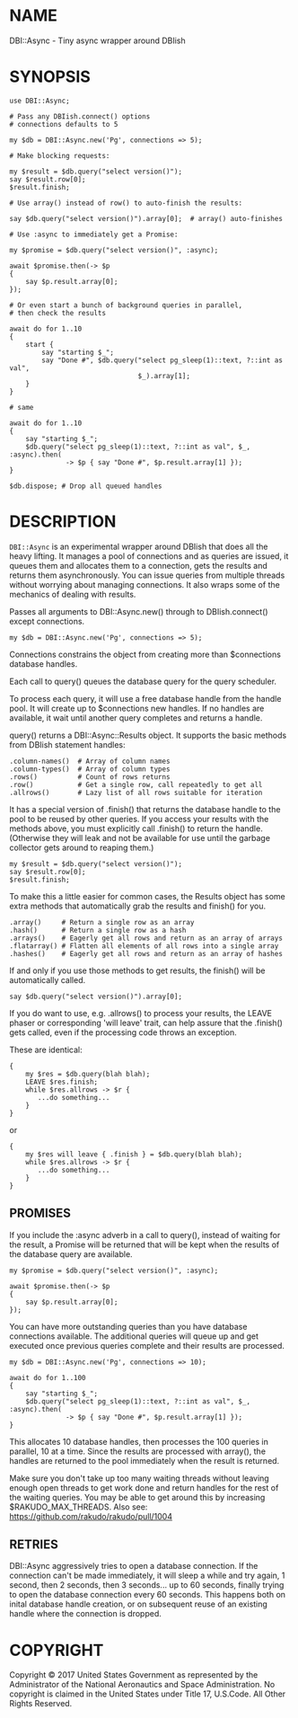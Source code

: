 NAME
====

DBI::Async - Tiny async wrapper around DBIish

SYNOPSIS
========

    use DBI::Async;

    # Pass any DBIish.connect() options
    # connections defaults to 5

    my $db = DBI::Async.new('Pg', connections => 5);

    # Make blocking requests:

    my $result = $db.query("select version()");
    say $result.row[0];
    $result.finish;

    # Use array() instead of row() to auto-finish the results:

    say $db.query("select version()").array[0];  # array() auto-finishes

    # Use :async to immediately get a Promise:

    my $promise = $db.query("select version()", :async);

    await $promise.then(-> $p
    {
        say $p.result.array[0];
    });

    # Or even start a bunch of background queries in parallel,
    # then check the results

    await do for 1..10
    {
        start {
            say "starting $_";
            say "Done #", $db.query("select pg_sleep(1)::text, ?::int as val",
                                    $_).array[1];
        }
    }

    # same

    await do for 1..10
    {
        say "starting $_";
        $db.query("select pg_sleep(1)::text, ?::int as val", $_, :async).then(
                  -> $p { say "Done #", $p.result.array[1] });
    }

    $db.dispose; # Drop all queued handles

DESCRIPTION
===========

`DBI::Async` is an experimental wrapper around DBIish that does all the heavy lifting. It manages a pool of connections and as queries are issued, it queues them and allocates them to a connection, gets the results and returns them asynchronously. You can issue queries from multiple threads without worrying about managing connections. It also wraps some of the mechanics of dealing with results.

Passes all arguments to DBI::Async.new() through to DBIish.connect() except connections.

    my $db = DBI::Async.new('Pg', connections => 5);

Connections constrains the object from creating more than $connections database handles.

Each call to query() queues the database query for the query scheduler.

To process each query, it will use a free database handle from the handle pool. It will create up to $connections new handles. If no handles are available, it wait until another query completes and returns a handle.

query() returns a DBI::Async::Results object. It supports the basic methods from DBIish statement handles:

    .column-names()  # Array of column names
    .column-types()  # Array of column types
    .rows()          # Count of rows returns
    .row()           # Get a single row, call repeatedly to get all
    .allrows()       # Lazy list of all rows suitable for iteration

It has a special version of .finish() that returns the database handle to the pool to be reused by other queries. If you access your results with the methods above, you must explicitly call .finish() to return the handle. (Otherwise they will leak and not be available for use until the garbage collector gets around to reaping them.)

    my $result = $db.query("select version()");
    say $result.row[0];
    $result.finish;

To make this a little easier for common cases, the Results object has some extra methods that automatically grab the results and finish() for you.

    .array()     # Return a single row as an array
    .hash()      # Return a single row as a hash
    .arrays()    # Eagerly get all rows and return as an array of arrays
    .flatarray() # Flatten all elements of all rows into a single array
    .hashes()    # Eagerly get all rows and return as an array of hashes

If and only if you use those methods to get results, the finish() will be automatically called.

    say $db.query("select version()").array[0];

If you do want to use, e.g. .allrows() to process your results, the LEAVE phaser or corresponding 'will leave' trait, can help assure that the .finish() gets called, even if the processing code throws an exception.

These are identical:

    {
        my $res = $db.query(blah blah);
        LEAVE $res.finish;
        while $res.allrows -> $r {
           ...do something...
        }
    }

or

    {
        my $res will leave { .finish } = $db.query(blah blah);
        while $res.allrows -> $r {
           ...do something...
        }
    }

PROMISES
--------

If you include the :async adverb in a call to query(), instead of waiting for the result, a Promise will be returned that will be kept when the results of the database query are available.

    my $promise = $db.query("select version()", :async);

    await $promise.then(-> $p
    {
        say $p.result.array[0];
    });

You can have more outstanding queries than you have database connections available. The additional queries will queue up and get executed once previous queries complete and their results are processed.

    my $db = DBI::Async.new('Pg', connections => 10);

    await do for 1..100
    {
        say "starting $_";
        $db.query("select pg_sleep(1)::text, ?::int as val", $_, :async).then(
                  -> $p { say "Done #", $p.result.array[1] });
    }

This allocates 10 database handles, then processes the 100 queries in parallel, 10 at a time. Since the results are processed with array(), the handles are returned to the pool immediately when the result is returned.

Make sure you don't take up too many waiting threads without leaving enough open threads to get work done and return handles for the rest of the waiting queries. You may be able to get around this by increasing $RAKUDO_MAX_THREADS. Also see: https://github.com/rakudo/rakudo/pull/1004

RETRIES
-------

DBI::Async aggressively tries to open a database connection. If the connection can't be made immediately, it will sleep a while and try again, 1 second, then 2 seconds, then 3 seconds... up to 60 seconds, finally trying to open the database connection every 60 seconds. This happens both on inital database handle creation, or on subsequent reuse of an existing handle where the connection is dropped.

COPYRIGHT
=========

Copyright © 2017 United States Government as represented by the Administrator of the National Aeronautics and Space Administration. No copyright is claimed in the United States under Title 17, U.S.Code. All Other Rights Reserved.
